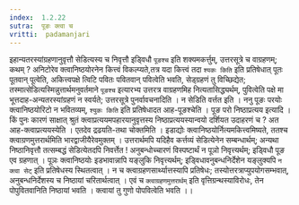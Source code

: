 ```yaml
---
index:  1.2.22
sutra:  पूङः क्त्वा च
vritti:  padamanjari
---
```


इहान्यतरस्यांग्रहणानुवृत्तौ सेडित्यस्य च निवृत्तौ इड्विधौ `पूङश्च` इति शक्यमकर्त्तुम्, उत्तरसूत्रे च वाग्रहणम्; कथम् ? अनिटोरेव क्त्वानिष्ठयोरनेन कित्त्वं विकल्प्यते,तत्र यदा कित्त्वं तदा `श्यकः किति` इति प्रतिषेधात् पूतः पूतवान् पूत्वेति, अकित्त्वपक्षे त्विटि पवितः पवितवान् पवित्वेति भवति, सेड्ग्रहणं तु विच्छिद्येत; तस्मात्सेडित्यस्मिन्नुत्तार्थमनुवर्तमाने `पूङश्च` इत्यारभ्य उत्तरत्र वाग्रहणमिह नित्यतासिद्ध्यर्थम्, पुवित्वेति पक्षे मा भूत्तदाह-अन्यतरस्यांग्रहणं न स्वर्यते; उत्तरसूत्रे पुनर्वावचनादिति । न सेडिति वर्त्तत इति । ननु पूङः परयोः क्त्वानिष्ठयोरिटो न भवितव्यम्, `श्युकः किति` इति प्रतिषेधादत आह-पूङश्चेति । पूङ परो निष्ठाप्रत्यय इत्यादि ।
किं पुनः कारणं साक्षात् श्रुतं क्त्वाप्रत्ययमपहारयानुवृत्तस्य निष्ठाप्रत्ययस्यान्वयो दर्शियत उदाहरणं च ? अत आह-क्त्वाप्रत्ययस्येति । एतदेव द्रढयति-तथा चोक्तमिति । इडाद्योः क्त्वानिष्ठयोर्नित्यमकित्त्वमिष्यते, ततश्च क्त्वाग्रणमुत्तरार्थमिति भारद्वाजीयैरेवमुक्तम् । उत्तरार्थमपि यदिहैव कर्त्तव्यं सेडित्येनेन सम्बन्धार्थम्; अन्यथा निष्ठानिवृत्तौ तत्सम्बद्धं सेडित्येतदपि निवर्त्तेत ! अनुबन्धोच्चारणं विस्पष्टार्थं न पूञो निवृत्त्यर्थम्; इड्विधौ पूङ एव ग्रहणात् । पूञः क्त्वानिष्ठयोः इडभावान्नापि यङ्लुकि निवृत्त्यर्थम्; इड्विधावनुबन्धनिर्देशेन यङ्लुक्यपि `न क्त्वा सेट्` इति प्रतिषेधस्य स्थितत्वात् । न च क्त्वाग्रहणसार्थ्यात्तस्यापि प्रतिषेधः; तस्योत्तरत्राप्युपयोगसम्भवात्, अनुबन्धनिर्देशस्य च निष्ठायां चरितार्थत्वात् । एवं च `क्त्वाग्रहणमुत्तरार्थम्` इति वृत्तिग्रन्थस्याविरोधः, तेन पोपुवितवानिति निष्ठायां भवति । क्त्वायां तु गुणो पोपवित्वेति भवति ।।
